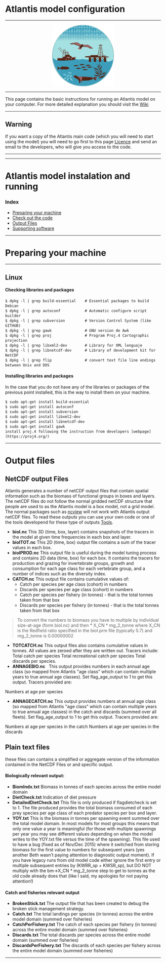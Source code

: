 # Atlantis model configuration

<hr>
<p align="center">
    <img alt="Atlantis" src="./img/logo.jpg" height="200" width="200">
</p>
<hr>

This page contains the basic instructions for running an Atlantis model on your
computer. For more detailed explanation you should visit the [Wiki](https://confluence.csiro.au/display/Atlantis/Atlantis+Ecosystem+Model+Home+Page)

----
Warning
----
If you want a copy of the Atlantis main code (which you will need to start using the
model) you will need to go first to this page [Licence](https://confluence.csiro.au/display/Atlantis/CSIRO+licence+and+repository+request) and send an email to the
developers, who will give you access to the code.
<hr>

<hr>

Atlantis model instalation and running
===============
### Index
* [Preparing your machine](#preparing-your-machine)
* [Check out the code](#Check-out-the-code)
* [Output Files](#output-files)
* [Supporting software](#Supporting-software)


<hr>

# Preparing your machine
---
## Linux

####  Checking libraries and packages

```
$ dpkg -l | grep build-essential	# Essential packages to build Debian
$ dpkg -l | grep autoconf      	    # Automatic configure script builder
$ dpkg -l | grep subversion      	# Version Control System (like GITHUB)
$ dpkg -l | grep gawk          	    # GNU version de Awk
$ dpkg -l | grep proj           	# Program Proj.4 Cartographic projection
$ dpkg -l | grep libxml2-dev 	    # Library for XML lenguaje
$ dpkg -l | grep libnetcdf-dev	    # Library of development kit for NetCDF
$ dpkg -l | grep flip              	# convert text file line endings between Unix and DOS
```

#### Installing libraries and packages
In the case that you do not have any of the libraries or packages of the previous
point installed, this is the way to install them on your machine.

```
$ sudo apt-get install build-essential
$ sudo apt-get install autoconf
$ sudo apt-get install subversion
$ sudo apt-get install libxml2-dev
$ sudo apt-get install libnetcdf-dev
$ sudo apt-get install gawk
install proj.4 following the instruction from developers [webpage](https://proj4.org/)
```
<hr>

# Output files
## NetCDF output Files
Atlantis generates a number of netCDF output files that contain spatial information
such as the biomass of functional groups in boxes and layers.  The netCDF files do
not follow the normal gridded netCDF structure that people are used to as the
Atlantis model is a box model, not a grid model. The normal packages such as
[ncview](http://meteora.ucsd.edu/~pierce/ncview_home_page.html) will not work with
Atlantis output netCDF files. To read these outputs you can use your own code or one
of the tools developend for these type of outputs [Tools](Supporting-software).
*  **biol.nc**
This 3D (time, box, layer) contains snapshots of the tracers in the model at given time frequencies in each box and layer.
*  **biolTOT.nc**
This 2D (time, box) output file contains a sum of the tracer values in each box.
*  **biolPROD.nc**
This output file is useful during the model tuning process and contains 2D data (time, box) for each box. It contains the tracers for production and grazing for invertebrate groups, growth and consumption for each age class for each vertebrate group, and a number of indices such as the diversity index.
*  **CATCH.nc**
This output file contains cumulative values of:
   * Catch per species per age class (cohort) in numbers
   * Discards per species per age class (cohort) in numbers
   * Catch per species per fishery (in tonnes) - that is the total tonnes taken from that box
   * Discards per species per fishery (in tonnes) - that is the total tonnes taken from that box
> To convert the numbers to biomass you have to multiple by individual size-at-age
(form biol.nc) and then * X_CN * mg_2_tonne where X_CN is the Redfield ratio
specified in the biol.prm file (typically 5.7) and mg_2_tonne is 0.00000002
*  **TOTCATCH.nc**
This output files also contains cumulative values in tonnes. All values are zeroed after they are written out. Tracers include:
Total catch per species
Total recreational catch per species
Total discards per species.
*  **ANNAGEBIO.nc**
  This output provides numbers in each annual age class (so mapped from Atlantis "age class" which can contain multiple years to true annual age classes). Set flag_age_output to 1 to get this output. Tracers provided are:

Numbers at age per species
*  **ANNAGECATCH.nc**
This output provides numbers at annual age class (so mapped from Atlantis "age class" which can contain multiple years to true annual age classes) in the catch and discards (summed over all fleets). Set flag_age_output to 1 to get this output. Tracers provided are:

Numbers at age per species in the catch
Numbers at age per species in the discards

## Plain text files
these files can contains a simplified or aggregate version of the information
contained in the NetCDF Files or and specific output.
#### Biologically relevant output:
*  **BiomIndx.txt**
Biomass in tonnes of each species across the entire model domain
*  **DietCheck.txt**
Indication of diet pressure
*  **DetailedDietCheck.txt**
This file is only produced if flagdietcheck is set to 1. The file produced provides the total biomass consumed of each prey species per age class of each predator species per box and layer. 
*  **YOY.txt**
This is the biomass in tonnes per spawning event summed over the total model domain. In most models for most groups this means that only one value a year is meaningful (for those with multiple spawnings per year you may see different values depending on when the model writes to the YOY.txt file versus the time of the spawning). This file used to have a bug (fixed as of Nov/Dec 2015) where it switched from storing biomass for the first value to numbers for subsequent years (yes another Beth wasn't paying attention to diagnostic output moment). If you have legacy runs from old model code either ignore the first entry or multiple subsequent entries by (KWRR_sp + KWSR_sp), but DO NOT multiply with the bm->X_CN * mg_2_tonne step to get to tonnes as the old code already does that (like I said, my apologies for not paying attention!)
#### Catch and fisheries relevant output
*  **BrokenStick.txt**
The output file that has been created to debug the broken stick management strategy.
*  **Catch.txt**
The total landings per species (in tonnes) across the entire model domain (summed over fisheries)
*  **CatchPerFishery.txt**
The catch of each species per fishery (in tonnes) across the entire model domain (summed over fisheries)
*  **Discards.txt**
The total discards per species across the entire model domain (summed over fisheries)
*  **DiscardsPerFishery.txt**
The discards of each species per fishery across the entire model domain (summed over fisheries)

<hr>
